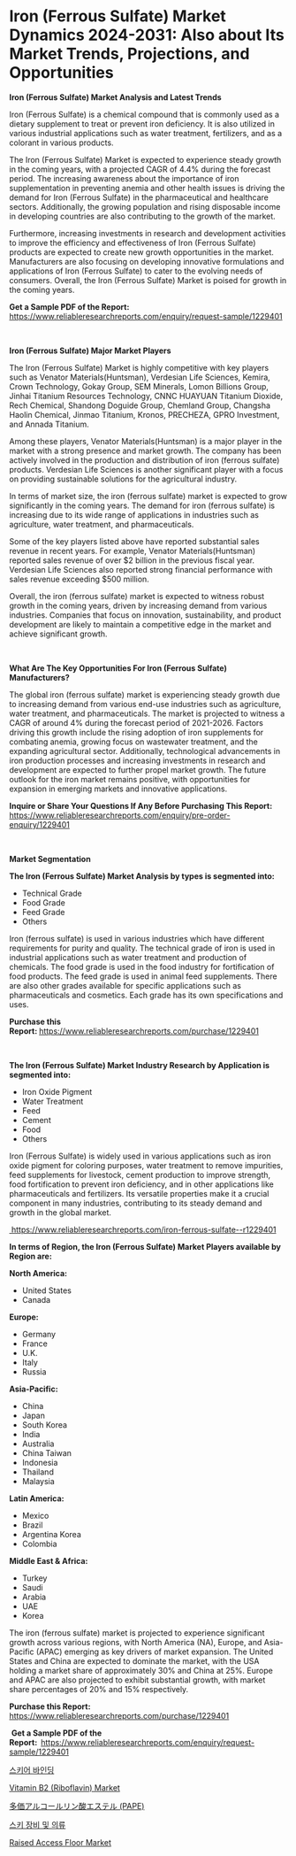 <p><h1>Iron (Ferrous Sulfate) Market Dynamics 2024-2031: Also about Its Market Trends, Projections, and Opportunities</h1></p><p><strong>Iron (Ferrous Sulfate) Market Analysis and Latest Trends</strong></p>
<p><p>Iron (Ferrous Sulfate) is a chemical compound that is commonly used as a dietary supplement to treat or prevent iron deficiency. It is also utilized in various industrial applications such as water treatment, fertilizers, and as a colorant in various products.</p><p>The Iron (Ferrous Sulfate) Market is expected to experience steady growth in the coming years, with a projected CAGR of 4.4% during the forecast period. The increasing awareness about the importance of iron supplementation in preventing anemia and other health issues is driving the demand for Iron (Ferrous Sulfate) in the pharmaceutical and healthcare sectors. Additionally, the growing population and rising disposable income in developing countries are also contributing to the growth of the market.</p><p>Furthermore, increasing investments in research and development activities to improve the efficiency and effectiveness of Iron (Ferrous Sulfate) products are expected to create new growth opportunities in the market. Manufacturers are also focusing on developing innovative formulations and applications of Iron (Ferrous Sulfate) to cater to the evolving needs of consumers. Overall, the Iron (Ferrous Sulfate) Market is poised for growth in the coming years.</p></p>
<p><strong>Get a Sample PDF of the Report:&nbsp;</strong> <a href="https://www.reliableresearchreports.com/enquiry/request-sample/1229401">https://www.reliableresearchreports.com/enquiry/request-sample/1229401</a></p>
<p>&nbsp;</p>
<p><strong>Iron (Ferrous Sulfate) Major Market Players</strong></p>
<p><p>The Iron (Ferrous Sulfate) Market is highly competitive with key players such as Venator Materials(Huntsman), Verdesian Life Sciences, Kemira, Crown Technology, Gokay Group, SEM Minerals, Lomon Billions Group, Jinhai Titanium Resources Technology, CNNC HUAYUAN Titanium Dioxide, Rech Chemical, Shandong Doguide Group, Chemland Group, Changsha Haolin Chemical, Jinmao Titanium, Kronos, PRECHEZA, GPRO Investment, and Annada Titanium.</p><p>Among these players, Venator Materials(Huntsman) is a major player in the market with a strong presence and market growth. The company has been actively involved in the production and distribution of iron (ferrous sulfate) products. Verdesian Life Sciences is another significant player with a focus on providing sustainable solutions for the agricultural industry.</p><p>In terms of market size, the iron (ferrous sulfate) market is expected to grow significantly in the coming years. The demand for iron (ferrous sulfate) is increasing due to its wide range of applications in industries such as agriculture, water treatment, and pharmaceuticals.</p><p>Some of the key players listed above have reported substantial sales revenue in recent years. For example, Venator Materials(Huntsman) reported sales revenue of over $2 billion in the previous fiscal year. Verdesian Life Sciences also reported strong financial performance with sales revenue exceeding $500 million.</p><p>Overall, the iron (ferrous sulfate) market is expected to witness robust growth in the coming years, driven by increasing demand from various industries. Companies that focus on innovation, sustainability, and product development are likely to maintain a competitive edge in the market and achieve significant growth.</p></p>
<p>&nbsp;</p>
<p><strong>What Are The Key Opportunities For Iron (Ferrous Sulfate) Manufacturers?</strong></p>
<p><p>The global iron (ferrous sulfate) market is experiencing steady growth due to increasing demand from various end-use industries such as agriculture, water treatment, and pharmaceuticals. The market is projected to witness a CAGR of around 4% during the forecast period of 2021-2026. Factors driving this growth include the rising adoption of iron supplements for combating anemia, growing focus on wastewater treatment, and the expanding agricultural sector. Additionally, technological advancements in iron production processes and increasing investments in research and development are expected to further propel market growth. The future outlook for the iron market remains positive, with opportunities for expansion in emerging markets and innovative applications.</p></p>
<p><strong>Inquire or Share Your Questions If Any Before Purchasing This Report:</strong> <a href="https://www.reliableresearchreports.com/enquiry/pre-order-enquiry/1229401">https://www.reliableresearchreports.com/enquiry/pre-order-enquiry/1229401</a></p>
<p>&nbsp;</p>
<p><strong>Market Segmentation</strong></p>
<p><strong>The Iron (Ferrous Sulfate) Market Analysis by types is segmented into:</strong></p>
<p><ul><li>Technical Grade</li><li>Food Grade</li><li>Feed Grade</li><li>Others</li></ul></p>
<p><p>Iron (ferrous sulfate) is used in various industries which have different requirements for purity and quality. The technical grade of iron is used in industrial applications such as water treatment and production of chemicals. The food grade is used in the food industry for fortification of food products. The feed grade is used in animal feed supplements. There are also other grades available for specific applications such as pharmaceuticals and cosmetics. Each grade has its own specifications and uses.</p></p>
<p><strong>Purchase this Report:&nbsp;</strong><a href="https://www.reliableresearchreports.com/purchase/1229401">https://www.reliableresearchreports.com/purchase/1229401</a></p>
<p>&nbsp;</p>
<p><strong>The Iron (Ferrous Sulfate) Market Industry Research by Application is segmented into:</strong></p>
<p><ul><li>Iron Oxide Pigment</li><li>Water Treatment</li><li>Feed</li><li>Cement</li><li>Food</li><li>Others</li></ul></p>
<p><p>Iron (Ferrous Sulfate) is widely used in various applications such as iron oxide pigment for coloring purposes, water treatment to remove impurities, feed supplements for livestock, cement production to improve strength, food fortification to prevent iron deficiency, and in other applications like pharmaceuticals and fertilizers. Its versatile properties make it a crucial component in many industries, contributing to its steady demand and growth in the global market.</p></p>
<p><a href="https://www.reliableresearchreports.com/iron-ferrous-sulfate--r1229401">&nbsp;https://www.reliableresearchreports.com/iron-ferrous-sulfate--r1229401</a></p>
<p><strong>In terms of Region, the Iron (Ferrous Sulfate) Market Players available by Region are:</strong></p>
<p>
    <p> <strong> North America: </strong>
        <ul>
            <li>United States</li>
            <li>Canada</li>
        </ul>
        </p> 
    <p> <strong> Europe: </strong>
        <ul>
            <li>Germany</li>
            <li>France</li>
            <li>U.K.</li>
            <li>Italy</li>
            <li>Russia</li>
        </ul>
        </p> 
    <p> <strong> Asia-Pacific: </strong>
        <ul>
            <li>China</li>
            <li>Japan</li>
            <li>South Korea</li>
            <li>India</li>
            <li>Australia</li>
            <li>China Taiwan</li>
            <li>Indonesia</li>
            <li>Thailand</li>
            <li>Malaysia</li>
        </ul>
        </p> 
    <p> <strong> Latin America: </strong>
        <ul>
            <li>Mexico</li>
            <li>Brazil</li>
            <li>Argentina Korea</li>
            <li>Colombia</li>
        </ul>
        </p> 
    <p> <strong> Middle East & Africa: </strong>
        <ul>
            <li>Turkey</li>
            <li>Saudi</li>
            <li>Arabia</li>
            <li>UAE</li>
            <li>Korea</li>
        </ul>
    </p>
    </p>
<p><p>The iron (ferrous sulfate) market is projected to experience significant growth across various regions, with North America (NA), Europe, and Asia-Pacific (APAC) emerging as key drivers of market expansion. The United States and China are expected to dominate the market, with the USA holding a market share of approximately 30% and China at 25%. Europe and APAC are also projected to exhibit substantial growth, with market share percentages of 20% and 15% respectively.</p></p>
<p><strong>Purchase this Report: </strong><a href="https://www.reliableresearchreports.com/purchase/1229401">https://www.reliableresearchreports.com/purchase/1229401</a></p>
<p>&nbsp;<strong>Get a Sample PDF of the Report:&nbsp;&nbsp;</strong><a href="https://www.reliableresearchreports.com/enquiry/request-sample/1229401">https://www.reliableresearchreports.com/enquiry/request-sample/1229401</a></p>
<p><strong></strong></p>
<p><p><a href="https://medium.com/@dougschmidt26/%EC%8A%A4%ED%82%A4-%EB%B0%94%EC%9D%B8%EB%94%A9-%EC%8B%9C%EC%9E%A5-%EA%B7%9C%EB%AA%A8%EB%8A%94-%EA%B8%80%EB%A1%9C%EB%B2%8C-%EC%82%B0%EC%97%85%EC%97%90%EC%84%9C-%EC%B5%9C%EC%A0%81%EC%9D%98-%EB%A7%88%EC%BC%80%ED%8C%85-%EC%B1%84%EB%84%90%EC%9D%84-%EB%B3%B4%EC%97%AC%EC%A4%8D%EB%8B%88%EB%8B%A4-e8236353a648">스키어 바인딩</a></p><p><a href="https://github.com/Glendatilghmankmgz0rbhwpy/Market-Research-Report-List-2/blob/main/vitamin-b2-riboflavin-market.md">Vitamin B2 (Riboflavin) Market</a></p><p><a href="https://github.com/mcbeesbxa270/Market-Research-Report-List-2/blob/main/6202229109418.md">多価アルコールリン酸エステル (PAPE)</a></p><p><a href="https://medium.com/@kaliwatsica/%EC%8A%A4%ED%82%A4-%EC%9E%A5%EB%B9%84-%EB%B0%8F-%EC%9D%98%EB%A5%98-%EC%8B%9C%EC%9E%A5-%EC%A0%90%EC%9C%A0%EC%9C%A8-%EB%B3%80%ED%99%94-%EB%B0%8F-%EC%8B%9C%EC%9E%A5-%EC%84%B1%EC%9E%A5-%EB%8F%99%ED%96%A5-2024-2031-3a9730e422a2">스키 장비 및 의류</a></p><p><a href="https://github.com/dx0328/Market-Research-Report-List-3/blob/main/raised-access-floor-market.md">Raised Access Floor Market</a></p></p>